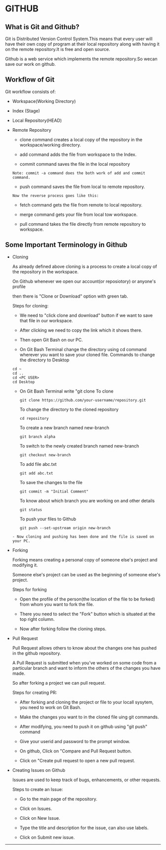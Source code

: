 # GITHUB



## What is Git and Github?

Git is Distributed Version Control System.This means that every user will have their own copy of program at their local repository along with having it on the remote repository.It is free and open source.


Github is a web service which implements the remote repository.So wecan save our work on github.


## Workflow of Git

Git workflow consists of:
- Workspace(Working Directory)
- Index (Stage)
- Local Repository(HEAD)
- Remote Repository 


     - clone command creates a local copy of the repository in the workspace/working directory.



     - add command adds the file from workspace to the Index.



     - commit command saves the file in the local repository 



      Note: commit -a command does the both work of add and commit command.



     - push command saves the file from local to remote repository.



      Now the reverse process goes like this:



     - fetch command gets the file from remote to local repository.



     - merge command gets your file from local tow workspace.



     - pull command takes the file directly from remote repository to workspace.





## Some Important Terminology in Github

- Cloning

  As already defined above cloning is a process to create a local copy of the repository in the workspace.

  On Github whenever we open our account(or reposiotory) or anyone's profile 

  then there is "Clone or Download" option with green tab.

  Steps for cloning:
  
   - We need to "click clone and download" button if we want to save that file in our workspace.

   - After clicking we need to copy the link which it shows there.
  
   - Then open Git Bash on our PC.
   
   - On Git Bash Terminal change the directory using cd command wherever you want to save your cloned file.
   Commands to change the directory to Desktop
   ```
   cd ~
   cd ..
   cd <PC USER>
   cd Desktop
    ```
   - On Git Bash Terminal write "git clone <URL which you copied>
     To clone
     ```
     git clone https://github.com/your-username/repository.git
     ```
     To change the directory to the cloned repository
     ```
     cd repository
     ```
     To create a new branch named new-branch
     ```
     git branch alpha
     ```
     To switch to the newly created branch named new-branch
     ```
     git checkout new-branch
     ```
     To add file abc.txt 
     ```
     git add abc.txt 
     ```
     To save the changes to the file
     ```
     git commit -m "Initial Comment"
     ```
     To know about which branch you are working on and other details
     ```
     git status
     ```
     To push your files to Github
     ```
     git push --set-upstream origin new-branch
   ```
   - Now cloning and pushing has been done and the file is saved on your PC.

- Forking

  Forking means creating a personal copy of someone else's project and modifying it.

  Someone else's project can be used as the beginning of someone else's project.

  Steps for forking

    - Open the profile of the person(the location of the file to be forked) from whom you want to fork the file.
    
    - There you need to select the "Fork" button which is situated at the top right column.

    - Now after forking follow the cloning steps.



- Pull Request

  Pull Request allows others to know about the changes one has pushed in the github repository.

  A Pull Request is submitted when you’ve worked on some code from a particular branch and want to inform the others of the changes you have made.

  So after forking a project we can pull request.

  Steps for creating PR:

    - After forking and cloning the project or file to your locall sysytem, you need to work on Git Bash.
    
    - Make the changes you want to in the cloned file uing git commands.
    
    - After modifying, you need to push it on github using "git push" command

    - Give your userid and password to the prompt window.
   
    - On github, Click on "Compare and Pull Request button.

    - Click on "Create pull request to open a new pull request.



- Creating Issues on Github
  
  Issues are used to keep track of bugs, enhancements, or other requests.

  Steps to create an Issue:

    - Go to the main page of the repository.

    - Click on Issues.
    
    - Click on New Issue.
  
    - Type the title and description for the issue, can also use labels.

    - Click on Submit new issue.  


----------------------------------------------------------------------------------------------------------------------------------------
